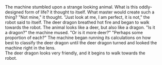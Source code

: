 The machine stumbled upon a strange looking animal.
What is this oddly-designed form of life? it thought to itself.
What master would create such a thing?
"Not mine," it thought. "Just look at me, I am perfect, it is not," the robot said to itself.
The deer dragon breathed hot fire and began to walk towards the robot.
The animal looks like a deer, but also like a dragon.
"Is it a dragon?" the machine mused. "Or is it more deer?"
"Perhaps some proportion of each?"
The machine began running its calculations on how best to classify the deer dragon until the deer dragon turned and looked the machine right in the lens.  
The deer dragon looks very friendly, and it begins to walk towards the robot.
